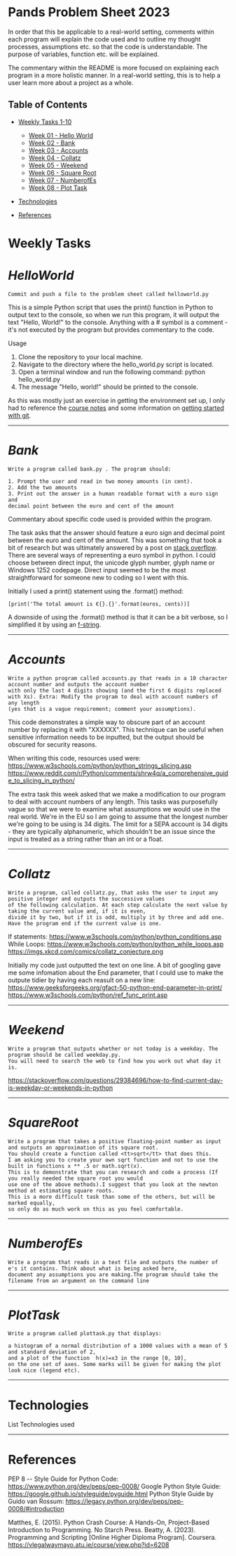 # Pands Problem Sheet 2023


In order that this be applicable to a real-world setting, comments within each program will explain the code used and to outline my thought processes, assumptions etc. so that the code is understandable. The purpose of variables, function etc. will be explained.

The commentary within the README is more focused on explaining each program in a more holistic manner. In a real-world setting, this is to help a user learn more about a project as a whole. 



## Table of Contents
* [Weekly Tasks 1-10 ](#weekly-tasks)
    * [Week 01 - Hello World](#helloWorld)
    * [Week 02 - Bank](#Bank)
    * [Week 03 - Accounts](#accounts)
    * [Week 04 - Collatz](#collatz)
    * [Week 05 - Weekend](#weekend)
    * [Week 06 - Square Root](#squareroot)
    * [Week 07 - NumberofEs](#numberofes)
	* [Week 08 - Plot Task](#plottask)
	
* [Technologies](#technologies)
* [References](#references)


Weekly Tasks
======
# ***HelloWorld***

    Commit and push a file to the problem sheet called helloworld.py

This is a simple Python script that uses the print() function in Python to output text to the console, so when we run this program, it will output the text "Hello, World!" to the console. Anything with a # symbol is a comment - it's not executed by the program but provides commentary to the code.

<p>Usage</p>

1. Clone the repository to your local machine.
2. Navigate to the directory where the hello_world.py script is located.
3. Open a terminal window and run the following command: python hello_world.py
4. The message "Hello, world!" should be printed to the console.

As this was mostly just an exercise in getting the environment set up, I only had to reference the [course notes](https://vlegalwaymayo.atu.ie/course/view.php?id=6208) and some information on [getting started with git](https://www.git-scm.com/book/en/v2/Getting-Started-What-is-Git%3F).

- - - -

 # ***Bank***
 
	Write a program called bank.py . The program should:

	1. Prompt the user and read in two money amounts (in cent).
	2. Add the two amounts
	3. Print out the answer in a human readable format with a euro sign and 
	decimal point between the euro and cent of the amount 
  
  
  Commentary about specific code used is provided within the program.
  
 The task asks that the answer should feature a euro sign and decimal point between the euro and cent of the amount. This was something that took a bit of research but was ultimately answered by a post on [stack overflow](https://stackoverflow.com/questions/39935857/how-can-i-print-a-euro-%E2%82%AC-symbol-in-python). 
 There are several ways of representing a euro symbol in python. I could choose between direct input, the unicode glyph number, glyph name or Windows 1252 codepage. Direct input seemed to be the most straightforward for someone new to coding so I went with this.

Initially I used a print() statement using the .format() method:

``` 
[print('The total amount is €{}.{}'.format(euros, cents))]
``` 

A downside of using the .format() method is that it can be a bit verbose, so I simplified it by using an [f-string](https://www.datacamp.com/tutorial/f-string-formatting-in-python).



--------
  # ***Accounts***  
   
	Write a python program called accounts.py that reads in a 10 character account number and outputs the account number 
	with only the last 4 digits showing (and the first 6 digits replaced with Xs). Extra: Modify the program to deal with account numbers of any length 
	(yes that is a vague requirement; comment your assumptions).
	
This code demonstrates a simple way to obscure part of an account number by replacing it with "XXXXXX". This technique can be useful when sensitive information needs to be inputted, but the output should be obscured for security reasons. 

When writing this code, resources used were: https://www.w3schools.com/python/python_strings_slicing.asp
https://www.reddit.com/r/Python/comments/shrw4q/a_comprehensive_guide_to_slicing_in_python/

The extra task this week asked that we make a modification to our program to deal with account numbers of any length. This tasks was purposefully vague so that we were to examine what assumptions we would use in the real world. We're in the EU so I am going to assume that the longest number we're going to be using is 34 digits. The limit for a SEPA account is 34 digits - they are typically alphanumeric, which shouldn't be an issue since the input is treated as a string rather than an int or a float.


----

  # ***Collatz***

    Write a program, called collatz.py, that asks the user to input any positive integer and outputs the successive values 
	of the following calculation. At each step calculate the next value by taking the current value and, if it is even,
	divide it by two, but if it is odd, multiply it by three and add one. Have the program end if the current value is one.

If statements: https://www.w3schools.com/python/python_conditions.asp
While Loops: https://www.w3schools.com/python/python_while_loops.asp
https://imgs.xkcd.com/comics/collatz_conjecture.png

Initially my code just outputted the text on one line. A bit of googling gave me some infomation about the End parameter, that I could use to make the outpute tidier by having each reasult on a new line: https://www.geeksforgeeks.org/gfact-50-python-end-parameter-in-print/
https://www.w3schools.com/python/ref_func_print.asp

----

  # ***Weekend***

    Write a program that outputs whether or not today is a weekday. The program should be called weekday.py.
	You will need to search the web to find how you work out what day it is.
	
https://stackoverflow.com/questions/29384696/how-to-find-current-day-is-weekday-or-weekends-in-python

- - - -

  # ***SquareRoot***

    Write a program that takes a positive floating-point number as input and outputs an approximation of its square root.
	You should create a function called <tt>sqrt</tt> that does this.
	I am asking you to create your own sqrt function and not to use the built in functions x ** .5 or math.sqrt(x).
	This is to demonstrate that you can research and code a process (If you really needed the square root you would 
	use one of the above methods).I suggest that you look at the newton method at estimating square roots.
	This is a more difficult task than some of the others, but will be marked equally, 
	so only do as much work on this as you feel comfortable.

- - - -
  # ***NumberofEs***
  
    Write a program that reads in a text file and outputs the number of e's it contains. Think about what is being asked here,
	document any assumptions you are making.The program should take the filename from an argument on the command line
    
- - - -
  # ***PlotTask***
    
    Write a program called plottask.py that displays:

	a histogram of a normal distribution of a 1000 values with a mean of 5 and standard deviation of 2, 
	and a plot of the function  h(x)=x3 in the range [0, 10], 
	on the one set of axes. Some marks will be given for making the plot look nice (legend etc).
    
- - - -

Technologies
====

  List Technologies used


   
- - - -

References
====

PEP 8 -- Style Guide for Python Code: https://www.python.org/dev/peps/pep-0008/
Google Python Style Guide: https://google.github.io/styleguide/pyguide.html
Python Style Guide by Guido van Rossum: https://legacy.python.org/dev/peps/pep-0008/#introduction

Matthes, E. (2015). Python Crash Course: A Hands-On, Project-Based Introduction to Programming. No Starch Press.
Beatty, A. (2023). Programming and Scripting [Online Higher Diploma Program]. Coursera. https://vlegalwaymayo.atu.ie/course/view.php?id=6208